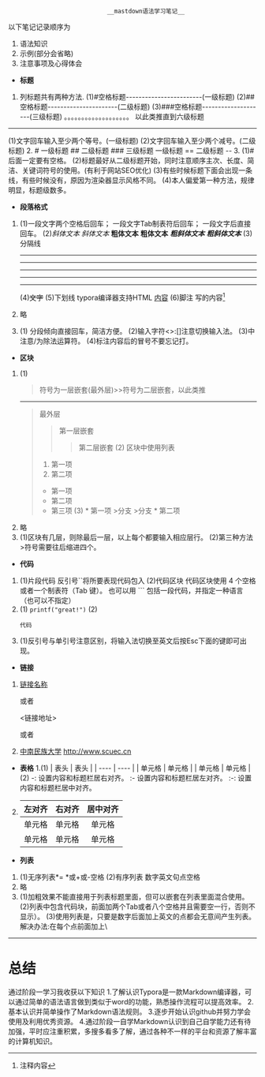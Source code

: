                                 __mastdown语法学习笔记__
以下笔记记录顺序为
1. 语法知识
2. 示例(部分会省略)
3. 注意事项及心得体会

* __标题__
1. 列标题共有两种方法.
(1)#空格标题------------------------(一级标题)
(2)##空格标题----------------------(二级标题)
(3)###空格标题--------------------(三级标题)
。。。。。。。。。。。。。。。。。。。
以此类推直到六级标题
***
(1)文字回车输入至少两个等号。(一级标题)
(2)文字回车输入至少两个减号。(二级标题)
2. # 一级标题
      ## 二级标题
      ### 三级标题
      一级标题
      ==
      二级标题
      --
3. (1)#后面一定要有空格。
   (2)标题最好从二级标题开始，同时注意顺序主次、长度、简洁、关键词符号的使用。(有利于网站SEO优化)
   (3)有些时候标题下面会出现一条线，有些时候没有，原因为渲染器显示风格不同。
   (4)本人偏爱第一种方法，规律明显，标题级数多。
* __段落格式__
1. (1)一段文字两个空格后回车；
     一段文字Tab制表符后回车；
     一段文字后直接回车。
   (2)*斜体文本*
     _斜体文本_
     **粗体文本**
     __粗体文本__
     ***粗斜体文本***
     ___粗斜体文本___
   (3)分隔线
   ***

   * * *

   *****

   - - -

   ----------
   (4)~~文字~~
   (5)下划线
   typora编译器支持HTML
   <u>内容</u>
   (6)脚注
   写的内容[^标注内容]
   
   [^标注内容]:注释内容
2. 略
3. (1) 分段倾向直接回车，简洁方便。
   (2)输入字符<>:[]注意切换输入法。
   (3)</u>中注意/为除法运算符。
   (4)标注内容后的冒号不要忘记打。
* __区块__
1. (1)
     >符号为一层嵌套(最外层)>>符号为二层嵌套，以此类推
     --------
     > 最外层
     >
     >> 第一层嵌套
     >>
     >>> 第二层嵌套
    (2)
    > 区块中使用列表
    > 1. 第一项
    > 2. 第二项
    > + 第一项
    > + 第二项
    > + 第三项
    (3) * 第一项
          >分支
          >分支
       * 第二项
2. 略
3. (1)区块有几层，则除最后一层，以上每个都要输入相应层行。
   (2)第三种方法>符号需要往后缩进四个。
* __代码__
1. (1)片段代码
     反引号``将所要表现代码包入
   (2)代码区块
     代码区块使用 4 个空格或者一个制表符（Tab 键）。
     也可以用 ``` 包括一段代码，并指定一种语言（也可以不指定）
2. (1)
    `printf("great!")`
   (2)
   ``` 语言名字
   代码
   ```
3. (1)反引号与单引号注意区别，将输入法切换至英文后按Esc下面的键即可出现。
* __链接__
1. [链接名称](链接地址)

    或者

    <链接地址>
    
    或者
    
    [网址变量]:网址
 2. [中南民族大学](http://www.scuec.cn)
    <http://www.scuec.cn>
    
    [znmzdx]:http://www.scuec.cn
* __表格__
1.(1)
  |  表头   | 表头  |
  |  ----  | ----  |
  | 单元格  | 单元格 |
  | 单元格  | 单元格 |
  (2)
  -: 设置内容和标题栏居右对齐。
  :- 设置内容和标题栏居左对齐。
  :-: 设置内容和标题栏居中对齐。
2. | 左对齐 | 右对齐 | 居中对齐 |
   | :-----| ----: | :----: |
   | 单元格 | 单元格 | 单元格 |
   | 单元格 | 单元格 | 单元格 |
* __列表__
1. (1)无序列表*=
      *或+或-空格
   (2)有序列表
   数字英文句点空格
2. 略
3. (1)加粗效果不能直接用于列表标题里面，但可以嵌套在列表里面混合使用。
   (2)列表中包含代码块，前面加两个Tab或者八个空格并且需要空一行，否则不显示）。
   (3)使用列表是，只要是数字后面加上英文的点都会无意间产生列表。
      解决办法:在每个点前面加上\
-------------
# __总结__
通过阶段一学习我收获以下知识
1.了解认识Typora是一款Markdown编译器，可以通过简单的语法语言做到类似于word的功能，熟悉操作流程可以提高效率。
2.基本认识并简单操作了Markdown语法规则。
3.逐步开始认识github并努力学会使用及利用优秀资源。
4.通过阶段一自学Markdown认识到自己自学能力还有待加强，平时应注重积累，多搜多看多了解，通过各种不一样的平台和资源了解丰富的计算机知识。  



  



